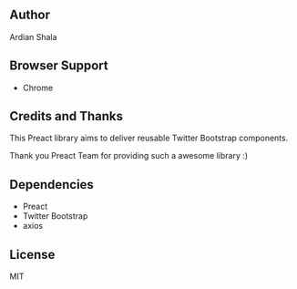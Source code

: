 ## Author

Ardian Shala


## Browser Support
- Chrome



## Credits and Thanks

This Preact library aims to deliver reusable Twitter Bootstrap components.

Thank you Preact Team for providing such a awesome library :)


## Dependencies
- Preact
- Twitter Bootstrap
- axios

## License

MIT
